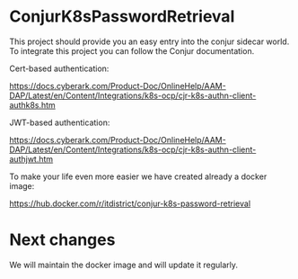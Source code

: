 # ConjurK8sPasswordRetrieval

This project should provide you an easy entry into the conjur sidecar world.
To integrate this project you can follow the Conjur documentation.

Cert-based authentication:

https://docs.cyberark.com/Product-Doc/OnlineHelp/AAM-DAP/Latest/en/Content/Integrations/k8s-ocp/cjr-k8s-authn-client-authk8s.htm

JWT-based authentication:

https://docs.cyberark.com/Product-Doc/OnlineHelp/AAM-DAP/Latest/en/Content/Integrations/k8s-ocp/cjr-k8s-authn-client-authjwt.htm

To make your life even more easier we have created already a docker image:

https://hub.docker.com/r/itdistrict/conjur-k8s-password-retrieval


# Next changes
We will maintain the docker image and will update it regularly.
